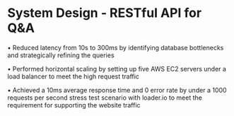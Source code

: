 # System Design - RESTful API for Q&A

•	Reduced latency from 10s to 300ms by identifying database bottlenecks and strategically refining the queries

•	Performed horizontal scaling by setting up five AWS EC2 servers under a load balancer to meet the high request traffic

•	Achieved a 10ms average response time and 0 error rate by under a 1000 requests per second stress test scenario with loader.io to meet the requirement for supporting the website traffic
